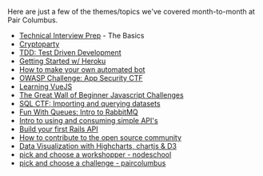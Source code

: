 Here are just a few of the themes/topics we've covered month-to-month at Pair Columbus.

- [Technical Interview Prep](https://github.com/paircolumbus/technical-interview-prep) - The Basics
- [Cryptoparty](https://gist.github.com/jaybobo/7d5bf8d0f5835c5c4b57c5f73a294fb5)
- [TDD: Test Driven Development](https://gist.github.com/jaybobo/cf45ff94da98c026f5c14f418cbb162f)
- [Getting Started w/ Heroku](https://gist.github.com/jaybobo/85b85bbf8a15787bb6e98114b5738e65)
- [How to make your own automated bot](https://gist.github.com/jaybobo/bb4160e3d6534a187d30ba1592dc67ab)
- [OWASP Challenge: App Security CTF](https://gist.github.com/jaybobo/fff477e0434c8623129e6ba3628d5789)
- [Learning VueJS](https://gist.github.com/jaybobo/a2260fbd2c2b840193438dbd92733813)
- [The Great Wall of Beginner Javascript Challenges](https://github.com/paircolumbus/js-drills)
- [SQL CTF: Importing and querying datasets](https://gist.github.com/jaybobo/1157fff2e7d0386f7604c7554b6df8ea)
- [Fun With Queues: Intro to RabbitMQ](https://gist.github.com/jaybobo/ddbb6d46cf0549b488eff2ade1203227)
- [Intro to using and consuming simple API's](https://gist.github.com/jaybobo/abfff427480d329f00f7e9aedcc29004)
- [Build your first Rails API](https://github.com/paircolumbus/build-an-api)
- [How to contribute to the open source community](https://gist.github.com/jaybobo/f38650c46f6fa5d517f1bbe0a44ed62f)
- [Data Visualization with Highcharts, chartjs & D3](https://gist.github.com/jaybobo/06fc4b5c6e72d39d6f246e45b88a9416)
- [pick and choose a workshopper - nodeschool](http://nodeschool.io)
- [pick and choose a challenge - paircolumbus](http://paircolumbus.org/challenges/)
